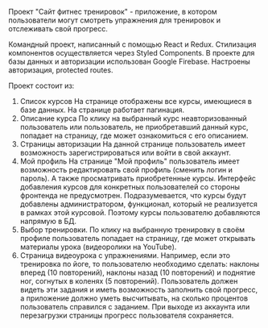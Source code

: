 Проект "Cайт фитнес тренировок" - приложение, в котором пользователи могут смотреть упражнения для тренировок и отслеживать свой прогресс.

Командный проект, написанный с помощью React и Redux.
Стилизация компонентов осуществляется через Styled Components.
В проекте для базы данных и авторизации использован Google Firebase.
Настроены авторизация, protected routes.

Проект состоит из:

1. Список курсов
  На странице отображены все курсы, имеющиеся в базе данных. На странице работает пагинация.
2. Описание курса 
  По клику на выбранный курс неавторизованный пользователь или пользователь, не приобретавший данный курс, попадает на страницу, где может ознакомиться с его описанием.
3. Страницы авторизации
  На данной странице пользователь имеет возможность зарегистрироваться или войти в свой аккаунт.
4. Мой профиль
  На странице "Мой профиль" пользователь имеет возможность редактировать свой профиль (сменить логин и пароль). А также просматривать приобретенные курсы.
  Интерфейс добавления курсов для конкретных пользователей со стороны фронтенда не предусмотрен. Подразумевается, что курсы будут добавлены администратором, функционал, который не реализуется в рамках этой курсовой. Поэтому курсы пользователю добавляются напрямую в БД.
5. Выбор тренировки.
  По клику на выбранную тренировку в своём профиле пользователь попадает на страницу, где может открывать материалы урока (видеоролики на YouTube).
6. Страница видеоурока с упражнениями.
   Например, если это тренировка по йоге, то пользователю необходимо сделать: наклоны вперед (10 повторений), наклоны назад (10 повторений) и поднятие ног, согнутых в коленях (5 повторений). Пользователь должен видеть эти задания и иметь возможность заполнить свой прогресс, а приложение должно уметь высчитывать, на сколько процентов пользователь справился с заданием. При выходе из аккаунта или перезагрузки страницы прогресс пользователя сохраняется.

